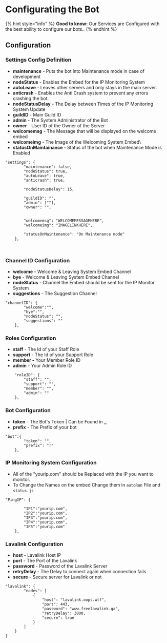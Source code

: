# Configurating the Bot

{% hint style="info" %}
**Good to know:** Our Services are Configured with the best ability to configure our bots..
{% endhint %}

## Configuration&#x20;

### Settings Config Definition

* **maintenance** - Puts the bot into Maintenance mode in case of development
* **nodeStatus** - Enables the Embed for the IP Monitoring System
* **autoLeave** - Leaves other servers and only stays in the main server.
* **anticrash** - Enables the Anti Crash system to prevent any errors crashing the bot.
* **nodeStatusDelay** - The Delay between Times of the IP Monitoring System Update
* **guildID** - Main Guild ID
* **admin** - The System Administrator of the Bot
* **owner** - User ID of the Owner of the Server
* &#x20;**welcomemsg** - The Message that will be displayed on the welcome embed
* **welcomeimg** - The Image of the Welcoming System Embed\\
* **statusOnMaintainance -** Status of the bot when Maintenance Mode is Enabled

```
"settings": {
        "maintenance": false,
        "nodeStatus": true,
        "autoLeave": true,
        "anticrash": true,

        "nodeStatusDelay": 15,

        "guildID": "",
        "admin": [""],
        "owner": "",

        
        "welcomemsg": "WELCOMEMESSAGEHERE",
        "welcomeimg": "IMAGELINKHERE",

        "statusOnMaintenance": "On Maintenance mode"
    },
    
    
```

### Channel ID Configuration

* **welcome** - Welcome & Leaving System Embed Channel
* **bye** - Welcome & Leaving System Embed Channel
* **nodeStatus** - Channel the Embed should be sent for the IP Monitor System
* **suggestions** - The Suggestion Channel

```
"channelID": {
        "welcome":"",
        "bye":"",
        "nodeStatus": "",
        "suggestions": ""
    },
```

### Roles Configuration

* **staff** - The Id of your Staff Role&#x20;
* **support** - The Id of your Support Role
* **member -** Your Member Role ID
* **admin** - Your Admin Role ID

```
    "roleID": {
        "staff": "",
        "support": "",
        "member": "",
        "admin": ""
    },
```

### Bot Configuration

* **token** - The Bot's Token | Can be Found in [..](../ "mention")
* **prefix** - The Prefix of your bot

```
"bot":{
        "token": "",
        "prefix": "!"
    },
```

### IP Monitoring System Configuration

* All of the "yourip.com" should be Replaced with the IP you want to monitor.
* To Change the Names on the embed Change them in `autoRun` File and `status.js`

```
"PingIP": {

        "IP1":"yourip.com", 
        "IP2":"yourip.com",
        "IP3":"yourip.com",
        "IP4":"yourip.com",
        "IP5":"yourip.com"
    },
```

### Lavalink Configuration&#x20;

* **host** - Lavalink Host IP
* **port** - The Port of the Lavalink
* **password** - Password of the Lavalink Server
* **retryDelay** - The Delay to connect again when connection fails
* **secure** - Secure server for Lavalink or not

```
"lavalink": {
        "nodes": [
            {
                "host": "lavalink.oops.wtf",
                "port": 443,
                "password": "www.freelavalink.ga",
                "retryDelay": 3000,
                "secure": true
            }
        ]
    }
}
```
